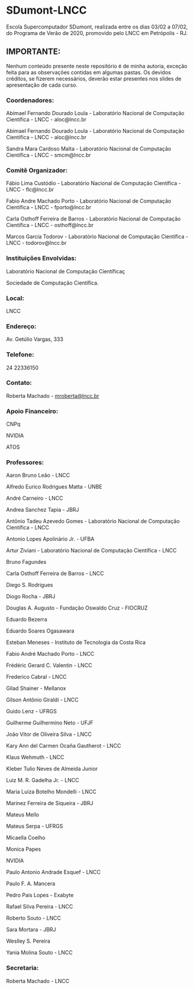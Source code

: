 # SDumont-LNCC
Escola Supercomputador SDumont, realizada entre os dias 03/02 a 07/02, do Programa de Verão de 2020, promovido pelo LNCC em Petrópolis - RJ. 

## IMPORTANTE:
Nenhum conteúdo presente neste repositório é de minha autoria, exceção feita para as observações contidas em algumas pastas. Os devidos créditos, se fizerem necessários, deverão estar presentes nos slides de apresentação de cada curso.

### Coordenadores:
<p>Abimael Fernando Dourado Loula - Laboratório Nacional de Computação Científica - LNCC - aloc@lncc.br</p>
<p>Abimael Fernando Dourado Loula - Laboratório Nacional de Computação Científica - LNCC - aloc@lncc.br</p>
<p>Sandra Mara Cardoso Malta - Laboratório Nacional de Computação Científica - LNCC - smcm@lncc.br</p>

### Comitê Organizador:
<p>Fábio Lima Custódio - Laboratório Nacional de Computação Científica - LNCC - flc@lncc.br</p>
<p>Fabio Andre Machado Porto - Laboratório Nacional de Computação Científica - LNCC - fporto@lncc.br</p>
<p>Carla Osthoff Ferreira de Barros - Laboratório Nacional de Computação Científica - LNCC - osthoff@lncc.br</p>
<p>Marcos Garcia Todorov - Laboratório Nacional de Computação Científica - LNCC - todorov@lncc.br</p>

### Instituições Envolvidas:
<p>Laboratório Nacional de Computação Científicaç</p>
<p>Sociedade de Computação Científica.</p>

### Local:
LNCC

### Endereço:
Av. Getúlio Vargas, 333

### Telefone:
24 22336150

### Contato:
Roberta Machado - mroberta@lncc.br

### Apoio Financeiro:
<p>CNPq
<p>NVIDIA
<p>ATOS

### Professores:
<p>Aaron Bruno Leão - LNCC</p>
<p>Alfredo Eurico Rodrigues Matta - UNBE</p>
<p>André Carneiro - LNCC</p>
<p>Andrea Sanchez Tapia - JBRJ</p>
<p>Antônio Tadeu Azevedo Gomes - Laboratório Nacional de Computação Científica - LNCC</p>
<p>Antonio Lopes Apolinário Jr. - UFBA</p>
<p>Artur Ziviani - Laboratório Nacional de Computação Científica - LNCC</p>
<p>Bruno Fagundes</p>
<p>Carla Osthoff Ferreira de Barros - LNCC</p>
<p>Diego S. Rodrigues</p>
<p>Diogo Rocha - JBRJ</p>
<p>Douglas A. Augusto - Fundação Oswaldo Cruz - FIOCRUZ</p>
<p>Eduardo Bezerra</p>
<p>Eduardo Soares Ogasawara</p>
<p>Esteban Meneses - Instituto de Tecnologia da Costa Rica</p>
<p>Fabio André Machado Porto - LNCC</p>
<p>Frédéric Gerard C. Valentin - LNCC</p>
<p>Frederico Cabral - LNCC</p>
<p>Gilad Shainer - Mellanox</p>
<p>Gilson Antônio Giraldi - LNCC</p>
<p>Guido Lenz - UFRGS</p>
<p>Guilherme Guilhermino Neto - UFJF</p>
<p>João Vitor de Oliveira Silva - LNCC</p>
<p>Kary Ann del Carmen Ocaña Gautherot - LNCC</p>
<p>Klaus Wehmuth - LNCC</p>
<p>Kleber Tulio Neves de Almeida Junior</p>
<p>Luiz M. R. Gadelha Jr. - LNCC</p>
<p>Maria Luiza Botelho Mondelli - LNCC</p>
<p>Marinez Ferreira de Siqueira - JBRJ</p>
<p>Mateus Mello</p>
<p>Mateus Serpa - UFRGS</p>
<p>Micaella Coelho</p>
<p>Monica Papes</p>
<p>NVIDIA</p>
<p>Paulo Antonio Andrade Esquef - LNCC
<p>Paulo F. A. Mancera</p>
<p>Pedro Pais Lopes - Exabyte</p>
<p>Rafael Silva Pereira - LNCC</p>
<p>Roberto Souto - LNCC</p>
<p>Sara Mortara - JBRJ</p>
<p>Weslley S. Pereira</p>
<p>Yania Molina Souto - LNCC</p>

### Secretaria:
Roberta Machado - LNCC</p>
